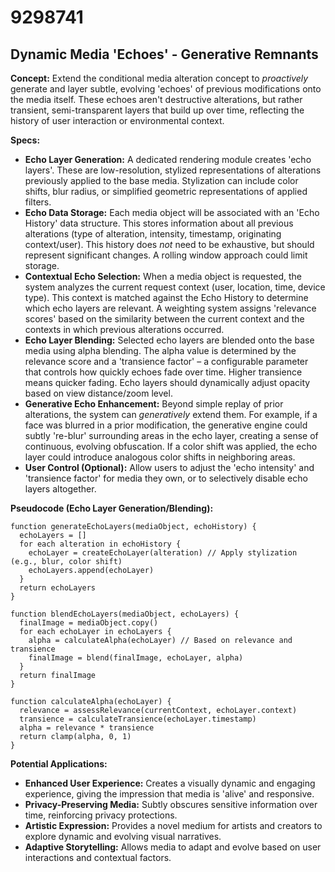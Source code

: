 # 9298741

## Dynamic Media 'Echoes' - Generative Remnants

**Concept:** Extend the conditional media alteration concept to *proactively* generate and layer subtle, evolving 'echoes' of previous modifications onto the media itself. These echoes aren't destructive alterations, but rather transient, semi-transparent layers that build up over time, reflecting the history of user interaction or environmental context.

**Specs:**

*   **Echo Layer Generation:** A dedicated rendering module creates 'echo layers'. These are low-resolution, stylized representations of alterations previously applied to the base media.  Stylization can include color shifts, blur radius, or simplified geometric representations of applied filters.
*   **Echo Data Storage:** Each media object will be associated with an 'Echo History' data structure. This stores information about all previous alterations (type of alteration, intensity, timestamp, originating context/user). This history does *not* need to be exhaustive, but should represent significant changes. A rolling window approach could limit storage.
*   **Contextual Echo Selection:** When a media object is requested, the system analyzes the current request context (user, location, time, device type). This context is matched against the Echo History to determine which echo layers are relevant.  A weighting system assigns 'relevance scores' based on the similarity between the current context and the contexts in which previous alterations occurred.
*   **Echo Layer Blending:**  Selected echo layers are blended onto the base media using alpha blending. The alpha value is determined by the relevance score and a 'transience factor' – a configurable parameter that controls how quickly echoes fade over time.  Higher transience means quicker fading. Echo layers should dynamically adjust opacity based on view distance/zoom level.
*   **Generative Echo Enhancement:** Beyond simple replay of prior alterations, the system can *generatively* extend them.  For example, if a face was blurred in a prior modification, the generative engine could subtly 're-blur' surrounding areas in the echo layer, creating a sense of continuous, evolving obfuscation.  If a color shift was applied, the echo layer could introduce analogous color shifts in neighboring areas.
*   **User Control (Optional):** Allow users to adjust the 'echo intensity' and 'transience factor' for media they own, or to selectively disable echo layers altogether.

**Pseudocode (Echo Layer Generation/Blending):**

```
function generateEchoLayers(mediaObject, echoHistory) {
  echoLayers = []
  for each alteration in echoHistory {
    echoLayer = createEchoLayer(alteration) // Apply stylization (e.g., blur, color shift)
    echoLayers.append(echoLayer)
  }
  return echoLayers
}

function blendEchoLayers(mediaObject, echoLayers) {
  finalImage = mediaObject.copy()
  for each echoLayer in echoLayers {
    alpha = calculateAlpha(echoLayer) // Based on relevance and transience
    finalImage = blend(finalImage, echoLayer, alpha)
  }
  return finalImage
}

function calculateAlpha(echoLayer) {
  relevance = assessRelevance(currentContext, echoLayer.context)
  transience = calculateTransience(echoLayer.timestamp)
  alpha = relevance * transience
  return clamp(alpha, 0, 1)
}
```

**Potential Applications:**

*   **Enhanced User Experience:** Creates a visually dynamic and engaging experience, giving the impression that media is 'alive' and responsive.
*   **Privacy-Preserving Media:** Subtly obscures sensitive information over time, reinforcing privacy protections.
*   **Artistic Expression:**  Provides a novel medium for artists and creators to explore dynamic and evolving visual narratives.
*   **Adaptive Storytelling:** Allows media to adapt and evolve based on user interactions and contextual factors.